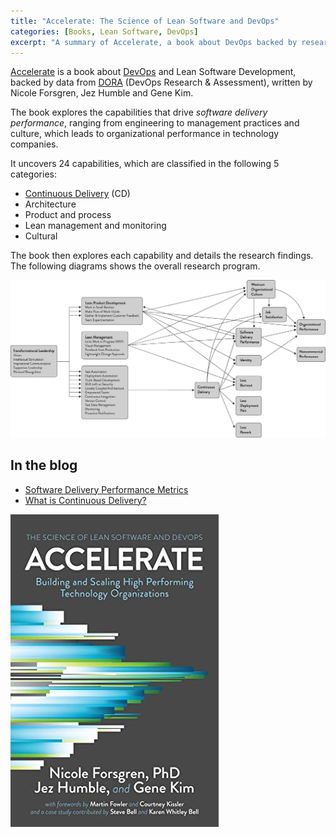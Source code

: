 ```yaml
---
title: "Accelerate: The Science of Lean Software and DevOps"
categories: [Books, Lean Software, DevOps]
excerpt: "A summary of Accelerate, a book about DevOps backed by research data, by Nicole Forsgren, Jez Humble and Gene Kim."
---
```


[Accelerate](https://www.goodreads.com/book/show/35747076-accelerate) is a book about [DevOps](/swe/devops) and Lean Software Development, backed by data from [DORA](https://www.devops-research.com) (DevOps Research & Assessment), written by Nicole Forsgren, Jez Humble and Gene Kim.

The book explores the capabilities that drive *software delivery performance*, ranging from engineering to management practices and culture, which leads to organizational performance in technology companies.

It uncovers 24 capabilities, which are classified in the following 5 categories:

- [Continuous Delivery](/swe/devops/cd) (CD)
- Architecture
- Product and process
- Lean management and monitoring
- Cultural

The book then explores each capability and details the research findings. The following diagrams shows the overall research program.

![Accelerate: Overall Research Program](/images/posts/2023-03-17-accelerate/accelerate-overall-research-program.png)

## In the blog

- [Software Delivery Performance Metrics](/software-delivery-performance-metrics)
- [What is Continuous Delivery?](/what-is-continuous-delivery)

![Accelerate: The Science of Lean Software and DevOps](/images/book-cover/accelerate-forsgren-humble-kim.jpg)
